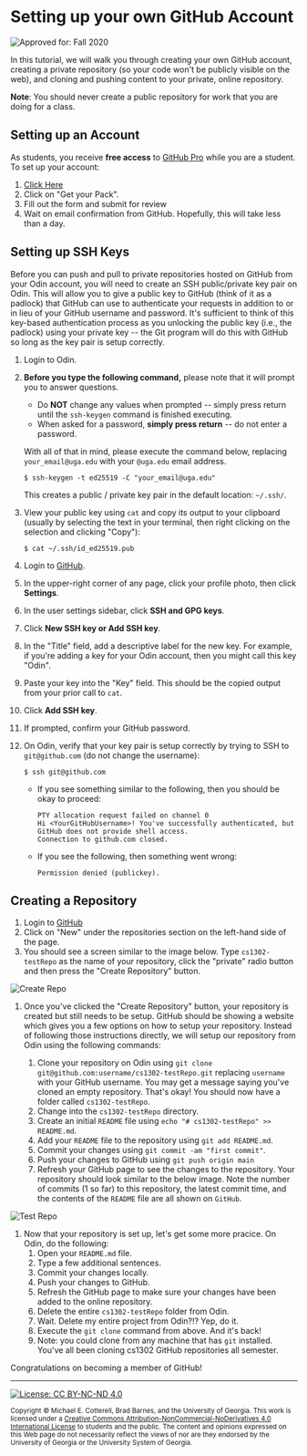 # Setting up your own GitHub Account

![Approved for: Fall 2020](https://img.shields.io/badge/Approved%20for-Fall%202020-blueviolet)

In this tutorial, we will walk you through creating your own GitHub account, creating a private repository 
(so your code won't be publicly visible on the web), and cloning and pushing content to your private, 
online repository.

**Note**: You should never create a public repository for work that you are doing for a class.

## Setting up an Account

As students, you receive **free access** to [GitHub Pro](https://github.com/pricing) while you are a student.
To set up your account:

1. [Click Here](https://education.github.com/pack/join)
1. Click on "Get your Pack".
1. Fill out the form and submit for review
1. Wait on email confirmation from GitHub. Hopefully, this will take less than a day.

## Setting up SSH Keys

Before you can push and pull to private repositories hosted on GitHub from your Odin account, you
will need to create an SSH public/private key pair on Odin. This will allow you to give a public
key to GitHub (think of it as a padlock) that GitHub can use to authenticate your requests in
addition to or in lieu of your GitHub username and password. It's sufficient to think of this 
key-based authentication process as you unlocking the public key (i.e., the padlock) using your
private key -- the Git program will do this with GitHub so long as the key pair is setup correctly. 

1. Login to Odin.

1. **Before you type the following command,** please note that it will prompt you to answer
   questions. 
   
   * Do **NOT** change any values when prompted -- simply press return until the `ssh-keygen`
     command is finished executing. 
   * When asked for a password, **simply press return** -- do not enter a password. 
   
   With all of that in mind, please execute the command below, replacing `your_email@uga.edu` 
   with your `@uga.edu` email address.
   
   ```
   $ ssh-keygen -t ed25519 -C "your_email@uga.edu"
   ```
  
   This creates a public / private key pair in the default location: `~/.ssh/`.
  
1. View your public key using `cat` and copy its output to your clipboard (usually by selecting
   the text in your terminal, then right clicking on the selection and clicking "Copy"):

   ```
   $ cat ~/.ssh/id_ed25519.pub
   ```
   
1. Login to [GitHub](https://www.github.com/).

1. In the upper-right corner of any page, click your profile photo, then click **Settings**.

1. In the user settings sidebar, click **SSH and GPG keys**.

1. Click **New SSH key or Add SSH key**.

1. In the "Title" field, add a descriptive label for the new key. 
   For example, if you're adding a key for your Odin account, then you might call this 
   key "Odin".
   
1. Paste your key into the "Key" field. This should be the copied output from your prior
   call to `cat`.
   
1. Click **Add SSH key**.

1. If prompted, confirm your GitHub password.

1. On Odin, verify that your key pair is setup correctly by trying to SSH to
   `git@github.com` (do not change the username):
   
   ```
   $ ssh git@github.com
   ```
   
   * If you see something similar to the following, then you should be okay to proceed:
   
     ```
     PTY allocation request failed on channel 0
     Hi <YourGitHubUsername>! You've successfully authenticated, but GitHub does not provide shell access.
     Connection to github.com closed.
     ```
     
   * If you see the following, then something went wrong:

     ```
     Permission denied (publickey).
     ```

## Creating a Repository

1. Login to [GitHub](https://www.github.com/)
1. Click on "New" under the repositories section on the left-hand side of the page.
1. You should see a screen similar to the image below. Type `cs1302-testRepo`
   as the name of your repository, click the "private" radio button and then press
   the "Create Repository" button.

![Create Repo](https://github.com/cs1302uga/cs1302-tutorials/raw/master/img/create_repo.png)

1. Once you've clicked the "Create Repository" button, your repository is created
   but still needs to be setup. GitHub should be showing a website which gives you
   a few options on how to setup your repository. Instead of following those instructions
   directly, we will setup our repository from Odin using the following commands:
   
   1. Clone your repository on Odin using `git clone git@github.com:username/cs1302-testRepo.git`
      replacing `username` with your GitHub username. You may get a message saying
      you've cloned an empty repository. That's okay! You should now have a folder
      called `cs1302-testRepo`.
   1. Change into the `cs1302-testRepo` directory.
   1. Create an initial `README` file using `echo "# cs1302-testRepo" >> README.md`.
   1. Add your `README` file to the repository using `git add README.md`.
   1. Commit your changes using `git commit -am "first commit"`.
   1. Push your changes to GitHub using `git push origin main`
   1. Refresh your GitHub page to see the changes to the repository. Your repository should
      look similar to the below image. Note the number of commits (1 so far) to this
      repository, the latest commit time, and the contents of the `README` file are
      all shown on `GitHub`.
      
![Test Repo](https://github.com/cs1302uga/cs1302-tutorials/raw/master/img/testRepo.png)


1. Now that your repository is set up, let's get some more pracice. On Odin, do the following:
   1. Open your `README.md` file.
   1. Type a few additional sentences.
   1. Commit your changes locally.
   1. Push your changes to GitHub.
   1. Refresh the GitHub page to make sure your changes have been added to the online repository.
   1. Delete the entire `cs1302-testRepo` folder from Odin.
   1. Wait. Delete my entire project from Odin?!? Yep, do it.
   1. Execute the `git clone` command from above. And it's back!
   1. Note: you could clone from any machine that has `git` installed. You've all been cloning
      cs1302 GitHub repositories all semester.
      
Congratulations on becoming a member of GitHub!

<hr/>

[![License: CC BY-NC-ND 4.0](https://img.shields.io/badge/License-CC%20BY--NC--ND%204.0-lightgrey.svg)](http://creativecommons.org/licenses/by-nc-nd/4.0/)

<small>
Copyright &copy; Michael E. Cotterell, Brad Barnes, and the University of Georgia.
This work is licensed under a <a rel="license" href="http://creativecommons.org/licenses/by-nc-nd/4.0/">Creative Commons Attribution-NonCommercial-NoDerivatives 4.0 International License</a> to students and the public.
The content and opinions expressed on this Web page do not necessarily reflect the views of nor are they endorsed by the University of Georgia or the University System of Georgia.
</small>
